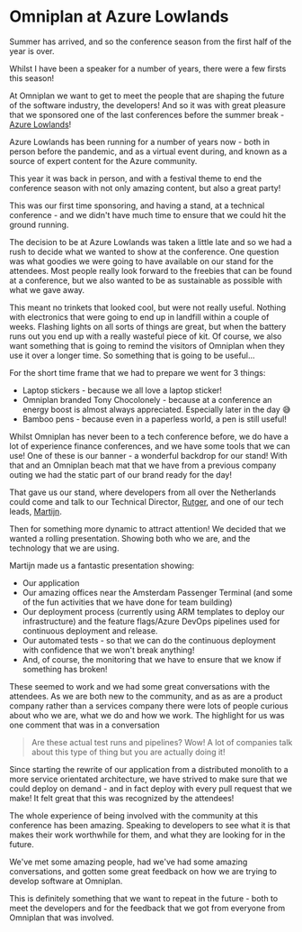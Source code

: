 # Omniplan at Azure Lowlands

Summer has arrived, and so the conference season from the first half of the year is over.

Whilst I have been a speaker for a number of years, there were a few firsts this season!

At Omniplan we want to get to meet the people that are shaping the future of the software industry, the developers! And so it was with great pleasure that we sponsored one of the last conferences before the summer break - [Azure Lowlands](https://azurelowlands.com/)!

Azure Lowlands has been running for a number of years now - both in person before the pandemic, and as a virtual event during, and known as a source of expert content for the Azure community.

This year it was back in person, and with a festival theme to end the conference season with not only amazing content, but also a great party!

This was our first time sponsoring, and having a stand, at a technical conference - and we didn't have much time to ensure that we could hit the ground running.

The decision to be at Azure Lowlands was taken a little late and so we had a rush to decide what we wanted to show at the conference. One question was what goodies we were going to have available on our stand for the attendees. Most people really look forward to the freebies that can be found at a conference, but we also wanted to be as sustainable as possible with what we gave away.

This meant no trinkets that looked cool, but were not really useful. Nothing with electronics that were going to end up in landfill within a couple of weeks. Flashing lights on all sorts of things are great, but when the battery runs out you end up with a really wasteful piece of kit. Of course, we also want something that is going to remind the visitors of Omniplan when they use it over a longer time. So something that is going to be useful...

For the short time frame that we had to prepare we went for 3 things:

* Laptop stickers - because we all love a laptop sticker!
* Omniplan branded Tony Chocolonely - because at a conference an energy boost is almost always appreciated. Especially later in the day 😅
* Bamboo pens - because even in a paperless world, a pen is still useful!

Whilst Omniplan has never been to a tech conference before, we do have a lot of experience finance conferences, and we have some tools that we can use! One of these is our banner - a wonderful backdrop for our stand! With that and an Omniplan beach mat that we have from a previous company outing we had the static part of our brand ready for the day!

That gave us our stand, where developers from all over the Netherlands could come and talk to our Technical Director, [Rutger](https://twitter.com/Rutix), and one of our tech leads, [Martijn](https://www.linkedin.com/in/martijngribnau/).

Then for something more dynamic to attract attention! We decided that we wanted a rolling presentation. Showing both who we are, and the technology that we are using.

Martijn made us a fantastic presentation showing:

* Our application
* Our amazing offices near the Amsterdam Passenger Terminal (and some of the fun activities that we have done for team building)
* Our deployment process (currently using ARM templates to deploy our infrastructure) and the feature flags/Azure DevOps pipelines used for continuous deployment and release.
* Our automated tests - so that we can do the continuous deployment with confidence that we won't break anything!
* And, of course, the monitoring that we have to ensure that we know if something has broken!

These seemed to work and we had some great conversations with the attendees. As we are both new to the community, and as as are a product company rather than a services company there were lots of people curious about who we are, what we do and how we work. The highlight for us was one comment that was in a conversation

> Are these actual test runs and pipelines? Wow! A lot of companies talk about this type of thing but you are actually doing it!

Since starting the rewrite of our application from a distributed monolith to a more service orientated architecture, we have strived to make sure that we could deploy on demand - and in fact deploy with every pull request that we make! It felt great that this was recognized by the attendees!

The whole experience of being involved with the community at this conference has been amazing. Speaking to developers to see what it is that makes their work worthwhile for them, and what they are looking for in the future.

We've met some amazing people, had we've had some amazing conversations, and gotten some great feedback on how we are trying to develop software at Omniplan.

This is definitely something that we want to repeat in the future - both to meet the developers and for the feedback that we got from everyone from Omniplan that was involved.
